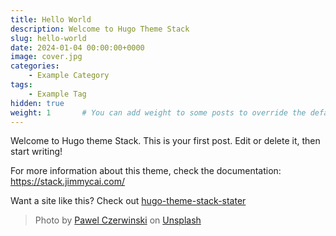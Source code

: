 ```yaml
---
title: Hello World
description: Welcome to Hugo Theme Stack
slug: hello-world
date: 2024-01-04 00:00:00+0000
image: cover.jpg
categories:
    - Example Category
tags:
    - Example Tag
hidden: true
weight: 1       # You can add weight to some posts to override the default sorting (date descending)
---
```


Welcome to Hugo theme Stack. This is your first post. Edit or delete it, then start writing!

For more information about this theme, check the documentation: https://stack.jimmycai.com/

Want a site like this? Check out [hugo-theme-stack-stater](https://github.com/CaiJimmy/hugo-theme-stack-starter)

> Photo by [Pawel Czerwinski](https://unsplash.com/@pawel_czerwinski) on [Unsplash](https://unsplash.com/)